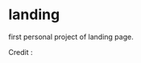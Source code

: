 # landing

first personal project of landing page.

Credit :
<!-- credit -->
<!-- clock by Christopher T. Howlett from the Noun Project -->
<!-- report by Eucalyp from the Noun Project -->
<!-- link by IYIKON from the Noun Project -->
